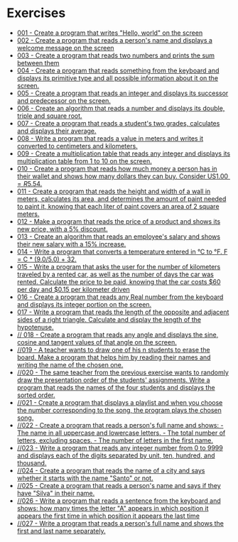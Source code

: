 
# Exercises

- [001 - Create a program that writes "Hello, world" on the screen](exercises/001.dart)
- [002 - Create a program that reads a person's name and displays a welcome message on the screen](exercises/002.dart)
- [003 - Create a program that reads two numbers and prints the sum between them](exercises/003.dart)
- [004 - Create a program that reads something from the keyboard and displays its primitive type and all possible information about it on the screen.](exercises/004.dart)
- [005 - Create a program that reads an integer and displays its successor and predecessor on the screen.](exercises/005.dart)
- [006 - Create an algorithm that reads a number and displays its double, triple and square root.](exercises/006.dart)
- [007 - Create a program that reads a student's two grades, calculates and displays their average.](exercises/007.dart)
- [008 - Write a program that reads a value in meters and writes it converted to centimeters and kilometers.](exercises/008.dart)
- [009 - Create a multiplication table that reads any integer and displays its multiplication table from 1 to 10 on the screen.](exercises/009.dart)
- [010 - Create a program that reads how much money a person has in their wallet and shows how many dollars they can buy. Consider US$1.00 = R$5.54.](exercises/010.dart)
- [011 - Create a program that reads the height and width of a wall in meters, calculates its area, and determines the amount of paint needed to paint it, knowing that each liter of paint covers an area of 2 square meters.](exercises/011.dart)
- [012 - Make a program that reads the price of a product and shows its new price, with a 5% discount.](exercises/012.dart)
- [013 - Create an algorithm that reads an employee's salary and shows their new salary with a 15% increase.](exercises/013.dart)
- [014 - Write a program that converts a temperature entered in °C to °F. F = C * (9.0/5.0) + 32.](exercises/014.dart)
- [015 - Write a program that asks the user for the number of kilometers traveled by a rented car, as well as the number of days the car was rented. Calculate the price to be paid, knowing that the car costs $60 per day and $0.15 per kilometer driven](exercises/015.dart)
- [016 - Create a program that reads any Real number from the keyboard and displays its integer portion on the screen.](exercises/016.dart)
- [017 -  Write a program that reads the length of the opposite and adjacent sides of a right triangle. Calculate and display the length of the hypotenuse.](exercises/017.dart)
- [// 018 - Create a program that reads any angle and displays the sine, cosine and tangent values of that angle on the screen.](exercises/018.dart)
- [//019 - A teacher wants to draw one of his n students to erase the board. Make a program that helps him by reading their names and writing the name of the chosen one.](exercises/019.dart)
- [//020 - The same teacher from the previous exercise wants to randomly draw the presentation order of the students' assignments. Write a program that reads the names of the four students and displays the sorted order.](exercises/020.dart) 
- [//021 - Create a program that displays a playlist and when you choose the number corresponding to the song, the program plays the chosen song.](exercises/021.dart) 
- [//022 - Create a program that reads a person's full name and shows: - The name in all uppercase and lowercase letters. - The total number of letters, excluding spaces. - The number of letters in the first name.](exercises/022.dart) 
- [//023 - Write a program that reads any integer number from 0 to 9999 and displays each of the digits separated by unit, ten, hundred, and thousand.](exercises/023.dart) 
- [//024 - Create a program that reads the name of a city and says whether it starts with the name "Santo" or not.](exercises/024.dart) 
- [//025 - Create a program that reads a person's name and says if they have "Silva" in their name.](exercises/025.dart) 
- [//026 - Write a program that reads a sentence from the keyboard and shows: how many times the letter "A" appears in which position it appears the first time in which position it appears the last time](exercises/026.dart) 
- [//027 - Write a program that reads a person's full name and shows the first and last name separately.](exercises/027.dart) 
